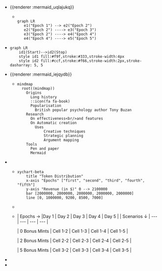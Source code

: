 - {{renderer :mermaid_uqlajukq}}
	- ```mermaid
	  
	  graph LR 
	     e1("Epoch 1") --> e2("Epoch 2")
	     e2("Epoch 2") ----> e3("Epoch 3")
	     e3("Epoch 2") ----> e4("Epoch 4")
	     e4("Epoch 4") ----> e5("Epoch 5")
	  ```
- ```
  graph LR
      id1(Start)-->id2(Stop)
      style id1 fill:#f9f,stroke:#333,stroke-width:4px
      style id2 fill:#ccf,stroke:#f66,stroke-width:2px,stroke-dasharray: 5, 5
  ```
- {{renderer :mermaid_iejqydb}}
	- ```mermaid
	  mindmap
	    root((mindmap))
	      Origins
	        Long history
	        ::icon(fa fa-book)
	        Popularisation
	          British popular psychology author Tony Buzan
	      Research
	        On effectiveness<br/>and features
	        On Automatic creation
	          Uses
	              Creative techniques
	              Strategic planning
	              Argument mapping
	      Tools
	        Pen and paper
	        Mermaid
	  ```
-
	- ```mermaid
	  xychart-beta
	      title "Token Distribution"
	      x-axis "Epochs" ["first", "second", "third", "fourth", "fifth"]
	      y-axis "Revenue (in $)" 0 --> 2100000 
	      bar [2000000, 2000000, 2000000, 2000000, 2000000]
	      line [0, 1000000, 9200, 8500, 7000]
	  ```
	-
	- | Epochs →  |Day 1 | Day 2 | Day 3 | Day 4 | Day 5 |
	  | Scenarios ↓  | --- | --- | --- | --- |
	  
	  | 0 Bonus Mints | Cell 1-2 | Cell 1-3 | Cell 1-4 | Cell 1-5 |
	  
	  | 2 Bonus Mints | Cell 2-2 | Cell 2-3 | Cell 2-4 | Cell 2-5 |
	  
	  | 5 Bonus Mints | Cell 3-2 | Cell 3-3 | Cell 3-4 | Cell 3-5 |
-
-